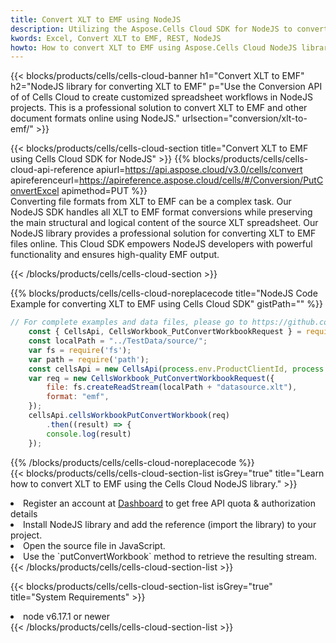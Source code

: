 ```yaml
---
title: Convert XLT to EMF using NodeJS 
description: Utilizing the Aspose.Cells Cloud SDK for NodeJS to convert a XLT format file to a EMF format file. 
kwords: Excel, Convert XLT to EMF, REST, NodeJS
howto: How to convert XLT to EMF using Aspose.Cells Cloud NodeJS library.
---
```



{{< blocks/products/cells/cells-cloud-banner h1="Convert XLT to EMF" h2="NodeJS library for converting XLT to EMF" p="Use the Conversion API of of Cells Cloud to create customized spreadsheet workflows in NodeJS projects. This is a professional solution to convert XLT to EMF and other document formats online using NodeJS." urlsection="conversion/xlt-to-emf/" >}}

{{< blocks/products/cells/cells-cloud-section  title="Convert XLT to EMF using Cells Cloud SDK for NodeJS" >}}
{{% blocks/products/cells/cells-cloud-api-reference  apiurl=https://api.aspose.cloud/v3.0/cells/convert  apireferenceurl=https://apireference.aspose.cloud/cells/#/Conversion/PutConvertExcel  apimethod=PUT %}}
<br/>
Converting file formats from XLT to EMF can be a complex task. Our NodeJS SDK handles all XLT to EMF format conversions while preserving the main structural and logical content of the source XLT spreadsheet. Our NodeJS library provides a professional solution for converting XLT to EMF files online. This Cloud SDK empowers NodeJS developers with powerful functionality and ensures high-quality EMF output.

{{< /blocks/products/cells/cells-cloud-section >}}

{{% blocks/products/cells/cells-cloud-noreplacecode title="NodeJS Code Example for converting XLT to EMF using Cells Cloud SDK" gistPath="" %}}
 
```js
// For complete examples and data files, please go to https://github.com/aspose-cells-cloud/aspose-cells-cloud-node/
    const { CellsApi, CellsWorkbook_PutConvertWorkbookRequest } = require("asposecellscloud");
    const localPath = "../TestData/source/";
    var fs = require('fs');
    var path = require('path');
    const cellsApi = new CellsApi(process.env.ProductClientId, process.env.ProductClientSecret);
    var req = new CellsWorkbook_PutConvertWorkbookRequest({
        file: fs.createReadStream(localPath + "datasource.xlt"),
        format: "emf",
    });
    cellsApi.cellsWorkbookPutConvertWorkbook(req)
        .then((result) => {
        console.log(result)
    });
```
 
{{% /blocks/products/cells/cells-cloud-noreplacecode  %}}
<br/>
{{< blocks/products/cells/cells-cloud-section-list isGrey="true"  title="Learn how to convert XLT to EMF using the Cells Cloud NodeJS library." >}}
<li>Register an account at <a href="https://dashboard.aspose.cloud/">Dashboard</a> to get free API quota & authorization details</li>
<li>Install NodeJS library and add the reference (import the library) to your project.</li>
<li>Open the source file in JavaScript.</li>
<li>Use the `putConvertWorkbook` method to retrieve the resulting stream.</li>
{{< /blocks/products/cells/cells-cloud-section-list >}}

{{< blocks/products/cells/cells-cloud-section-list isGrey="true"  title="System Requirements" >}}
<li>node v6.17.1 or newer</li>
{{< /blocks/products/cells/cells-cloud-section-list >}}
